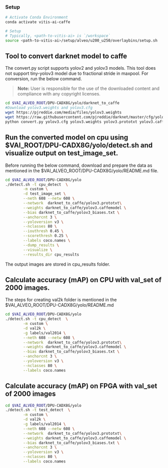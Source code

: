 ### Setup
```sh
# Activate Conda Environment
conda activate vitis-ai-caffe
```
```sh
# Setup
# Typically, <path-to-vitis-ai> is `/workspace`
source <path-to-vitis-ai>/setup/alveo/u200_u250/overlaybins/setup.sh
```

## Tool to convert darknet model to caffe
The convert.py script supports yolov2 and yolov3 models. This tool does not support tiny-yolov3 model due to fractional stride in maxpool. For conversion, run the below command.

> **Note:** User is responsible for the use of the downloaded content and compliance with any copyright licenses.

```sh
cd $VAI_ALVEO_ROOT/DPU-CADX8G/yolo/darknet_to_caffe
#Download yolov3.weights and yolov3.cfg
wget https://pjreddie.com/media/files/yolov3.weights
wget https://raw.githubusercontent.com/pjreddie/darknet/master/cfg/yolov3.cfg
python convert.py yolov3.cfg yolov3.weights yolov3.prototxt yolov3.caffemodel
```

## Run the converted model on cpu using $VAI_ROOT/DPU-CADX8G/yolo/detect.sh and visualize output on test_image_set.

Before running the below command, download and prepare the data as mentioned in the $VAI_ALVEO_ROOT/DPU-CADX8G/yolo/README.md file.

```sh
cd $VAI_ALVEO_ROOT/DPU-CADX8G/yolo
./detect.sh -t cpu_detect  \
        -m custom \
        -d test_image_set \
        --neth 608 --netw 608 \
        --network  darknet_to_caffe/yolov3.prototxt\
        --weights darknet_to_caffe/yolov3.caffemodel \
        --bias darknet_to_caffe/yolov3_biases.txt \
        --anchorcnt 3 \
        --yoloversion v3 \
        --nclasses 80 \
        --iouthresh 0.45 \
        --scorethresh 0.25 \
        --labels coco.names \
        --dump_results \
        --visualize \
        --results_dir cpu_results
```
The output images are stored in cpu_results folder.

## Calculate accuracy (mAP) on CPU with val_set of 2000 images.

The steps for creating val2k folder is mentioned in the $VAI_ALVEO_ROOT/DPU-CADX8G/yolo/README.md
```sh
cd $VAI_ALVEO_ROOT/DPU-CADX8G/yolo
./detect.sh -t cpu_detect  \
        -m custom \
        -d val2k \
        -g labels/val2014 \
        --neth 608 --netw 608 \
        --network  darknet_to_caffe/yolov3.prototxt\
        --weights darknet_to_caffe/yolov3.caffemodel \
        --bias darknet_to_caffe/yolov3_biases.txt \
        --anchorcnt 3 \
        --yoloversion v3 \
        --nclasses 80 \
        --labels coco.names
```
## Calculate accuracy (mAP) on FPGA with val_set of 2000 images

```sh
cd $VAI_ALVEO_ROOT/DPU-CADX8G/yolo
./detect.sh -t test_detect  \
        -m custom \
        -d val2k \
        -g labels/val2014 \
        --neth 608 --netw 608 \
        --network  darknet_to_caffe/yolov3.prototxt\
        --weights darknet_to_caffe/yolov3.caffemodel \
        --bias darknet_to_caffe/yolov3_biases.txt \
        --anchorcnt 3 \
        --yoloversion v3 \
        --nclasses 80 \
        --labels coco.names
```

